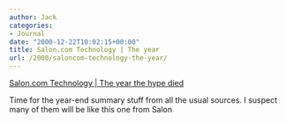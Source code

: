 ```yaml
---
author: Jack
categories:
- Journal
date: "2000-12-22T10:02:15+00:00"
title: Salon.com Technology | The year
url: /2000/saloncom-technology-the-year/
---
```


[Salon.com Technology | The year the hype died][1]

Time for the year-end summary stuff from all the usual sources. I suspect many of them will be like this one from Salon

 [1]: http://www.salon.com/tech/feature/2000/12/22/five_best/index.html